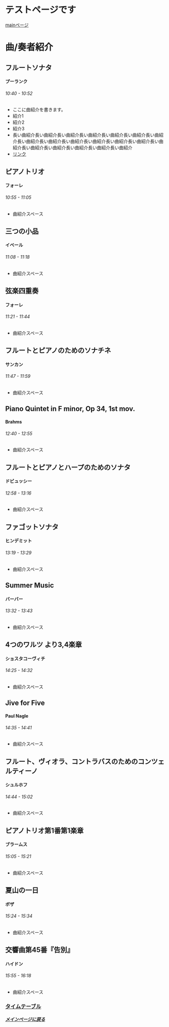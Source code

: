 # テストページです
[mainページ](index)  
# 曲/奏者紹介

## フルートソナタ
#### プーランク
###### 10:40 - 10:52
* ここに曲紹介を書きます。
* 紹介1
* 紹介2
* 紹介3
* 長い曲紹介長い曲紹介長い曲紹介長い曲紹介長い曲紹介長い曲紹介長い曲紹介長い曲紹介長い曲紹介長い曲紹介長い曲紹介長い曲紹介長い曲紹介長い曲紹介長い曲紹介長い曲紹介長い曲紹介長い曲紹介長い曲紹介
* [リンク](https://ja.wikipedia.org/wiki/フルートソナタ_(プーランク))

## ピアノトリオ
#### フォーレ
###### 10:55 - 11:05
* 曲紹介スペース

## 三つの小品
#### イベール
###### 11:08 - 11:18
* 曲紹介スペース

## 弦楽四重奏
#### フォーレ
###### 11:21 - 11:44
* 曲紹介スペース

## フルートとピアノのためのソナチネ
#### サンカン
###### 11:47 - 11:59
* 曲紹介スペース

## Piano Quintet in F minor, Op 34, 1st mov.
#### Brahms
###### 12:40 - 12:55
* 曲紹介スペース

## フルートとピアノとハープのためのソナタ
#### ドビュッシー
###### 12:58 - 13:16
* 曲紹介スペース

## ファゴットソナタ
#### ヒンデミット
###### 13:19 - 13:29
* 曲紹介スペース

## Summer Music
#### バーバー
###### 13:32 - 13:43
* 曲紹介スペース

## 4つのワルツ より3,4楽章
#### ショスタコーヴィチ
###### 14:25 - 14:32
* 曲紹介スペース

## Jive for Five
#### Paul Nagle
###### 14:35 - 14:41
* 曲紹介スペース

## フルート、ヴィオラ、コントラバスのためのコンツェルティーノ
#### シュルホフ
###### 14:44 - 15:02
* 曲紹介スペース

## ピアノトリオ第1番第1楽章
#### ブラームス
###### 15:05 - 15:21
* 曲紹介スペース

## 夏山の一日
#### ボザ
###### 15:24 - 15:34
* 曲紹介スペース

## 交響曲第45番『告別』
#### ハイドン
###### 15:55 - 16:18
* 曲紹介スペース

### [タイムテーブル](timetable)
##### [メインページに戻る](index)